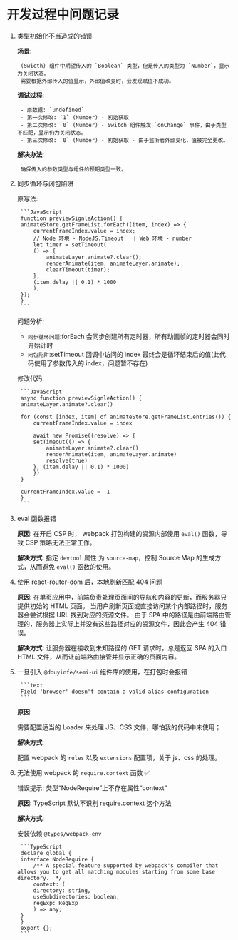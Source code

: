 # 开发过程中问题记录

1. 类型初始化不当造成的错误

    **场景**:

        (Swicth) 组件中期望传入的 `Boolean` 类型，但是传入的类型为 `Number`，显示为关闭状态。
        需要根据外部传入的值显示，外部值改变时，会发现赋值不成功。

    **调试过程**:

        - 原数据: `undefined`
        - 第一次修改: `1` (Number) - 初始获取
        - 第二次修改: `0` (Number) - Switch 组件触发 `onChange` 事件，由于类型不匹配，显示仍为关闭状态。
        - 第三次修改: `0` (Number) - 初始获取 - 由于监听着外部变化，值被完全更改。

    **解决办法**:

        确保传入的参数类型与组件的预期类型一致。

2. 同步循环与闭包陷阱

    原写法:

        ```JavaScript
        function previewSignleAction() {
        animateStore.getFrameList.forEach((item, index) => {
            currentFrameIndex.value = index;
            // Node 环境 - NodeJS.Timeout   | Web 环境 - number
            let timer = setTimeout(
            () => {
                animateLayer.animate?.clear();
                renderAnimate(item, animateLayer.animate);
                clearTimeout(timer);
            },
            (item.delay || 0.1) * 1000
            );
        });
        }
        ```

    问题分析:

    - `同步循环问题`:forEach 会同步创建所有定时器，所有动画帧的定时器会同时开始计时
    - `闭包陷阱`:setTimeout 回调中访问的 index 最终会是循环结束后的值(此代码使用了参数传入的 index，问题暂不存在)

    修改代码:

        ```JavaScript
        async function previewSignleAction() {
        animateLayer.animate?.clear()

        for (const [index, item] of animateStore.getFrameList.entries()) {
            currentFrameIndex.value = index

            await new Promise((resolve) => {
            setTimeout(() => {
                animateLayer.animate?.clear()
                renderAnimate(item, animateLayer.animate)
                resolve(true)
            }, (item.delay || 0.1) * 1000)
            })
        }

        currentFrameIndex.value = -1
        }
        ```

3. eval 函数报错

    **原因**:
    在开启 CSP 时， webpack 打包构建的资源内部使用 `eval()` 函数，导致 CSP 策略无法正常工作。

    **解决方式**:
    指定 `devtool` 属性 为 `source-map`，控制 Source Map 的生成方式，从而避免 `eval()` 函数的使用。

4. 使用 react-router-dom 后，本地刷新匹配 404 问题

    **原因**:
    在单页应用中，前端负责处理页面间的导航和内容的更新，而服务器只提供初始的 HTML 页面。
    当用户刷新页面或直接访问某个内部路径时，服务器会尝试根据 URL 找到对应的资源文件。
    由于 SPA 中的路径是由前端路由管理的，服务器上实际上并没有这些路径对应的资源文件，因此会产生 404 错误。

    **解决方式**:
    让服务器在接收到未知路径的 GET 请求时，总是返回 SPA 的入口 HTML 文件，从而让前端路由接管并显示正确的页面内容。

5. 一旦引入 `@douyinfe/semi-ui` 组件库的使用，在打包时会报错

        ```text
        Field 'browser' doesn't contain a valid alias configuration
        ```

    **原因**:

    需要配置适当的 Loader 来处理 JS、CSS 文件，哪怕我的代码中未使用；

    **解决方式**:

    配置 webpack 的 `rules` 以及 `extensions` 配置项，关于 js、css 的处理。

6. 无法使用 webpack 的 `require.context` 函数 ✅

    错误提示: 类型“NodeRequire”上不存在属性“context”

    **原因**:
    TypeScript 默认不识别 require.context 这个方法

    **解决方式**:

    安装依赖 `@types/webpack-env`

        ```TypeScript
        declare global {
        interface NodeRequire {
            /** A special feature supported by webpack's compiler that allows you to get all matching modules starting from some base directory.  */
            context: (
            directory: string,
            useSubdirectories: boolean,
            regExp: RegExp
            ) => any;
        }
        }
        export {};
        ```
